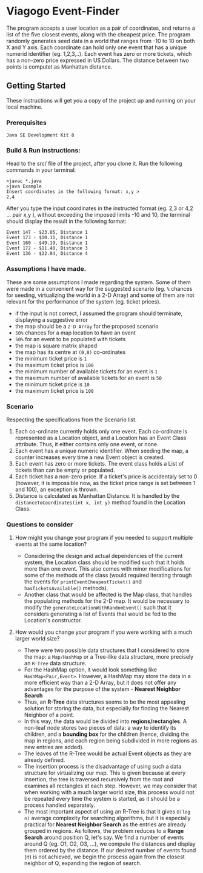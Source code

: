 # Viagogo Event-Finder
The program accepts a user location as a pair of coordinates, and returns a list of the five closest events, along with the cheapest price. The program randomly generates seed data in a world that ranges from -10 to 10 on both X and Y axis. Each coordinate can hold only one event that has a unique numerid identifier (eg. 1,2,3,..). Each event has zero or more tickets, which has a non-zero price expressed in US Dollars. The distance between two points is computet as Manhattan distance.
## Getting Started
These instructions will get you a copy of the project up and running on your local machine.
### Prerequisites
```
Java SE Development Kit 8
```
### Build & Run instructions: 
Head to the src/ file of the project, after you clone it.
Run the following commands in your terminal:
```
>javac *.java
>java Example
Insert coordinates in the following format: x,y > 
2,4
```
After you type the input coordinates in the instructed format (eg. 2,3 or 4,2 ... pair x,y ), without exceeding the imposed limits -10 and 10, the terminal should display the result in the following format:
```
Event 147 - $23.05, Distance 1
Event 173 - $10.11, Distance 1
Event 160 - $49.19, Distance 1
Event 172 - $11.40, Distance 3
Event 136 - $22.04, Distance 4
```
### Assumptions I have made.
These are some assumptions I made regarding the system. Some of them were made in a convenient way for the suggested scenario (eg. `%` chances for seeding, virtualizing the world in a 2-D Array) and some of them are not relevant for the performance of the system (eg. ticket prices).
* if the input is not correct, I assumed the program should terminate, displaying a suggestive error
* the map should be a `2-D Array` for the proposed scenario
* `50%` chances for a map location to have an event
* `50%` for an event to be populated with tickets
* the map is square matrix shaped
* the map has its centre at `(0,0)` co-ordinates
* the minimum ticket price is `1` 
* the maximum ticket price is `100`
* the minimum number of available tickets for an event is `1`
* the maximum number of available tickets for an event is `50`
* the minimum ticket price is `10`
* the maximum ticket price is `100`
### Scenario
Respecting the specifications from the Scenario list.
1. Each co-ordinate currently holds only one event. Each co-ordinate is represented as a Location object, and a Location has an Event Class attribute. Thus, it either contains only one event, or none.
2. Each event has a unique numeric identifier. When seeding the map, a counter increases every time a new Event object is created.
3. Each event has zero or more tickets. The event class holds a List of tickets than can be empty or populated.
4. Each ticket has a non-zero price. If a ticket's price is accidentaly set to 0 (however, it is impossible now, as the ticket price range is set between 1 and 100), an exception is thrown.
5. Distance is calculated as Manhattan Distance. It is handled by the `distanceToCoordinates(int x, int y)` method found in the Location Class. 
### Questions to consider
1. How might you change your program if you needed to support multiple events at the
same location?
   - Considering the design and actual dependencies of the current system, the Location class should be modified such that it holds more than one event. This also comes with minor modifications for some of the methods of the class (would required iterating through the events for `printEventCheapestTicket()` and `hasTicketsAvailable()` methods).
   - Another class that would be affected is the Map class, that handles the populating methods for the 2-D map. It would be necessary to modify the `generateLocationWithRandomEvent()` such that it considers generating a list of Events that would be fed to the Location's constructor.
   
  1. How would you change your program if you were working with a much larger world
size?
     - There were two possible data structures that I considered to store the map: a `Map/HashMap` or a Tree-like data structure, more precisely an `R-Tree` data structure.
     - For the HashMap option, it would look something like `HashMap<Pair,Event>`. However, a HashMap may store the data in a more efficient way than a 2-D Array, but it does not offer any advantages for the purpose of the system - **Nearest Neighbor Search**
     - Thus, an **R-Tree** data structures seems to be the most appealing solution for storing the data, but especially for finding the Nearest Neighbor of a point. 
     - In this way, the data would be divided into **regions/rectangles**. A non-leaf node stores two pieces of data: a way to identify its children, and a **bounding box** for the children (hence, dividing the map in regions, and each region being subdivided in more regions as new entries are added).
     - The leaves of the R-Tree would be actual Event objects as they are already defined.
     - The insertion process is the disadvantage of using such a data structure for virtualizing our map. This is given because at every insertion, the tree is traversed recursively from the root and examines all rectangles at each step. However, we may consider that when working with a much larger world size, this process would not be repeated every time the system is started, as it should be a process handled separately.
     - The most important aspect of using an R-Tree is that it gives `O(log n)` average complexity for searching algorithms, but it is especially practical for **Nearest Neighbor Search** as the entries are already grouped in regions. As follows, the problem reduces to a **Range Search** around position Q, let's say. We find a number of events around Q (eg. O1, O2, O3, ...), we compute the distances and display them ordered by the distance. If our desired number of events found (_n_) is not achieved, we begin the process again from the closest neighbor of Q, expanding the region of search.
